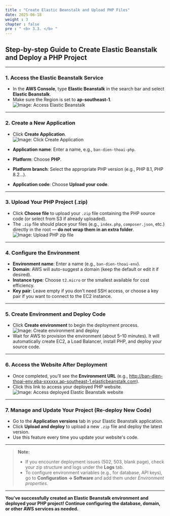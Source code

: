 ```yaml
---
title : "Create Elastic Beanstalk and Upload PHP Files"
date: 2025-06-18
weight : 3
chapter : false
pre : " <b> 3.3. </b> "
---
```


## Step-by-step Guide to Create Elastic Beanstalk and Deploy a PHP Project

---

### 1. Access the Elastic Beanstalk Service

- In the **AWS Console**, type **Elastic Beanstalk** in the search bar and select **Elastic Beanstalk**.
- Make sure the Region is set to **ap-southeast-1**.  
![Image: Access Elastic Beanstalk](/images/3.3/image21.png)

---

### 2. Create a New Application

- Click **Create Application**.  
![Image: Click Create Application](/images/3.3/image22.png)

- **Application name**: Enter a name, e.g., `ban-dien-thoai-php`.
- **Platform**: Choose **PHP**.
- **Platform branch**: Select the appropriate PHP version (e.g., PHP 8.1, PHP 8.2...).
- **Application code**: Choose **Upload your code**.

---

### 3. Upload Your PHP Project (.zip)

- Click **Choose file** to upload your `.zip` file containing the PHP source code (or select from S3 if already uploaded).
- The `.zip` file should place your files (e.g., `index.php`, `composer.json`, etc.) directly in the root — **do not wrap them in an extra folder**.  
![Image: Upload PHP zip file](/images/3.3/image23.png)

---

### 4. Configure the Environment

- **Environment name**: Enter a name (e.g., `ban-dien-thoai-env`).
- **Domain**: AWS will auto-suggest a domain (keep the default or edit it if desired).
- **Instance type**: Choose `t2.micro` or the smallest available for cost efficiency.
- **Key pair**: Leave empty if you don’t need SSH access, or choose a key pair if you want to connect to the EC2 instance.

---

### 5. Create Environment and Deploy Code

- Click **Create environment** to begin the deployment process.  
![Image: Create environment and deploy](/images/3.3/image24.png)
- Wait for AWS to provision the environment (about 5–10 minutes). It will automatically create EC2, a Load Balancer, install PHP, and deploy your source code.

---

### 6. Access the Website After Deployment

- Once completed, you’ll see the **Environment URL** (e.g., http://ban-dien-thoai-env.eba-xxxxxx.ap-southeast-1.elasticbeanstalk.com).
- Click this link to access your deployed PHP website.  
![Image: Access deployed Elastic Beanstalk website](/images/3.3/image26.png)

---

### 7. Manage and Update Your Project (Re-deploy New Code)

- Go to the **Application versions** tab in your Elastic Beanstalk application.
- Click **Upload and deploy** to upload a new `.zip` file and deploy the latest version.
- Use this feature every time you update your website's code.

---

> **Note:**  
> - If you encounter deployment issues (502, 503, blank page), check your zip structure and logs under the **Logs** tab.
> - To configure environment variables (e.g., for database, API keys), go to **Configuration → Software** and add them under *Environment properties*.

---

**You’ve successfully created an Elastic Beanstalk environment and deployed your PHP project! Continue configuring the database, domain, or other AWS services as needed.**
